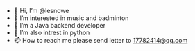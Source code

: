 - 👋 Hi, I’m @lesnowe
- 👀 I’m interested in music and badminton
- 🌱 I’m a Java backend developer
- 💞️ I’m also intrest in python
- 📫 How to reach me please send letter to 17782414@qq.com
<!---
lesnowe/lesnowe is a ✨ special ✨ repository because its `README.md` (this file) appears on your GitHub profile.
You can click the Preview link to take a look at your changes.
--->
